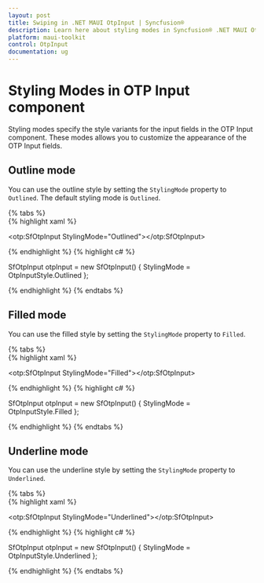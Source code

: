 ```yaml
---
layout: post
title: Swiping in .NET MAUI OtpInput | Syncfusion®
description: Learn here about styling modes in Syncfusion® .NET MAUI OtpInput (SfOtpInput) control in your cross-platform applications.
platform: maui-toolkit
control: OtpInput
documentation: ug
---
```


# Styling Modes in OTP Input component

Styling modes specify the style variants for the input fields in the OTP Input component. These modes allows you to customize the appearance of the OTP Input fields.

## Outline mode

You can use the outline style by setting the `StylingMode` property to `Outlined`. The default styling mode is `Outlined`.

{% tabs %}	
{% highlight xaml %}

<otp:SfOtpInput StylingMode="Outlined"></otp:SfOtpInput>
	
{% endhighlight %}
{% highlight c# %}

SfOtpInput otpInput = new SfOtpInput()
{
    StylingMode = OtpInputStyle.Outlined
};

{% endhighlight %}
{% endtabs %}

## Filled mode

You can use the filled style by setting the `StylingMode` property to `Filled`.

{% tabs %}	
{% highlight xaml %}

<otp:SfOtpInput StylingMode="Filled"></otp:SfOtpInput>
	
{% endhighlight %}
{% highlight c# %}

SfOtpInput otpInput = new SfOtpInput()
{
    StylingMode = OtpInputStyle.Filled
};

{% endhighlight %}
{% endtabs %}

## Underline mode

You can use the underline style by setting the `StylingMode` property to `Underlined`.

{% tabs %}	
{% highlight xaml %}

<otp:SfOtpInput StylingMode="Underlined"></otp:SfOtpInput>
	
{% endhighlight %}
{% highlight c# %}

SfOtpInput otpInput = new SfOtpInput()
{
    StylingMode = OtpInputStyle.Underlined
};

{% endhighlight %}
{% endtabs %}